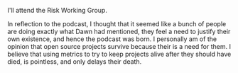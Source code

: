I'll attend the Risk Working Group.

In reflection to the podcast, I thought that it seemed like a bunch of people are doing exactly what Dawn had mentioned, they feel a need to justify their own existence, and hence the podcast was born. I personally am of the opinion that open source projects survive because their is a need for them. I believe that using metrics to try to keep projects alive after they should have died, is pointless, and only delays their death.
